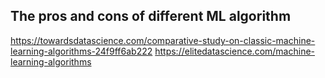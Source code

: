 ## The pros and cons of different ML algorithm
https://towardsdatascience.com/comparative-study-on-classic-machine-learning-algorithms-24f9ff6ab222
https://elitedatascience.com/machine-learning-algorithms
